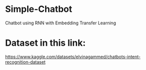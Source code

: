 # Simple-Chatbot
Chatbot using RNN with Embedding Transfer Learning
# Dataset in this link: 
https://www.kaggle.com/datasets/elvinagammed/chatbots-intent-recognition-dataset
